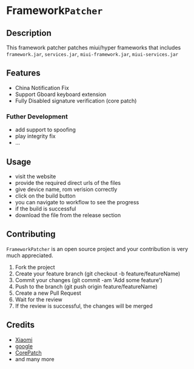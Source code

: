# Framework`Patcher`

## Description

This framework patcher patches miui/hyper frameworks that includes `framework.jar`, `services.jar`, `miui-framework.jar`, `miui-services.jar `

## Features

 - China Notification Fix
 - Support Gboard keyboard extension
 - Fully Disabled signature verification (core patch)

### Futher Development

 - add support to spoofing
 - play integrity fix
 - ...

## Usage

 - visit the website 
 - provide the required direct urls of the files
 - give device name, rom verision correctly
 - click on the build button
 - you can navigate to workflow to see the progress
 - if the build is successful
 - download the file from the release section

## Contributing

`FrameworkPatcher` is an open source project and your contribution is very much appreciated.
1. Fork the project
2. Create your feature branch (git checkout -b feature/featureName)
3. Commit your changes (git commit -am 'Add some feature')
4. Push to the branch (git push origin feature/featureName)
5. Create a new Pull Request
6. Wait for the review
7. If the review is successful, the changes will be merged

## Credits

- [Xiaomi](https://xiaomi.com)
- [google](https://google.com)
- [CorePatch](https://github.com/LSPosed/CorePatch)
- and many more
